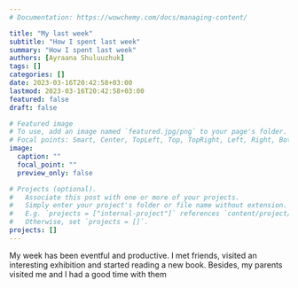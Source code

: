 ```yaml
---
# Documentation: https://wowchemy.com/docs/managing-content/

title: "My last week"
subtitle: "How I spent last week"
summary: "How I spent last week"
authors: [Ayraana Shuluuzhuk]
tags: []
categories: []
date: 2023-03-16T20:42:58+03:00
lastmod: 2023-03-16T20:42:58+03:00
featured: false
draft: false

# Featured image
# To use, add an image named `featured.jpg/png` to your page's folder.
# Focal points: Smart, Center, TopLeft, Top, TopRight, Left, Right, BottomLeft, Bottom, BottomRight.
image:
  caption: ""
  focal_point: ""
  preview_only: false

# Projects (optional).
#   Associate this post with one or more of your projects.
#   Simply enter your project's folder or file name without extension.
#   E.g. `projects = ["internal-project"]` references `content/project/deep-learning/index.md`.
#   Otherwise, set `projects = []`.
projects: []
---
```


My week has been eventful and productive. I met friends, visited an interesting exhibition and started reading a new book. Besides, my parents visited me and I had a good time with them
